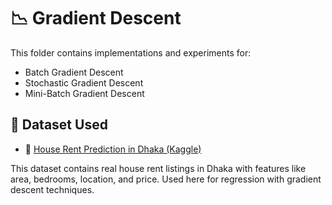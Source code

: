 # 📉 Gradient Descent

This folder contains implementations and experiments for:

- Batch Gradient Descent
- Stochastic Gradient Descent
- Mini-Batch Gradient Descent

## 📂 Dataset Used

- 🔗 [House Rent Prediction in Dhaka (Kaggle)](https://www.kaggle.com/datasets/taeefnajib/house-rent-in-dhaka-city/code)

This dataset contains real house rent listings in Dhaka with features like area, bedrooms, location, and price.
Used here for regression with gradient descent techniques.
